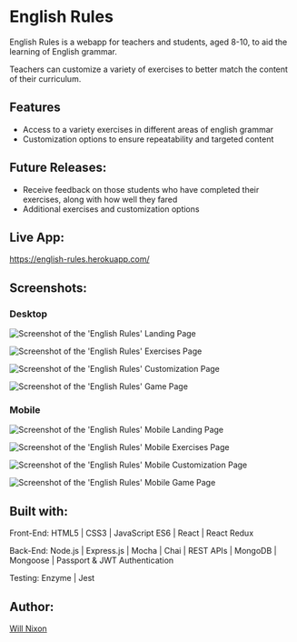 English Rules
=================
English Rules is a webapp for teachers and students, aged 8-10, to aid the learning of English grammar.

Teachers can customize a variety of exercises to better match the content of their curriculum.



Features
--------

* Access to a variety exercises in different areas of english grammar
* Customization options to ensure repeatability and targeted content



Future Releases:
---------------

* Receive feedback on those students who have completed their exercises, along with how well they fared
* Additional exercises and customization options



Live App:
---------

https://english-rules.herokuapp.com/



Screenshots:
-----------

### Desktop
![Screenshot of the 'English Rules' Landing Page](/public/homepage.png)

![Screenshot of the 'English Rules' Exercises Page](/public/exercisespage.png)

![Screenshot of the 'English Rules' Customization Page](/public/editpage.png)

![Screenshot of the 'English Rules' Game Page](/public/landingpage1.png)


### Mobile
![Screenshot of the 'English Rules' Mobile Landing Page](/public/home-mobile.png)

![Screenshot of the 'English Rules' Mobile Exercises Page](/public/exercises-mobile.png)

![Screenshot of the 'English Rules' Mobile Customization Page](/public/edit-mobile.png)

![Screenshot of the 'English Rules' Mobile Game Page](/public/game-mobile.png)



Built with:
-----------

Front-End: HTML5 | CSS3 | JavaScript ES6 | React | React Redux

Back-End: Node.js | Express.js | Mocha | Chai | REST APIs | MongoDB | Mongoose | Passport & JWT Authentication

Testing: Enzyme | Jest



Author:
------

[Will Nixon](https://www.willnixon.tech)

